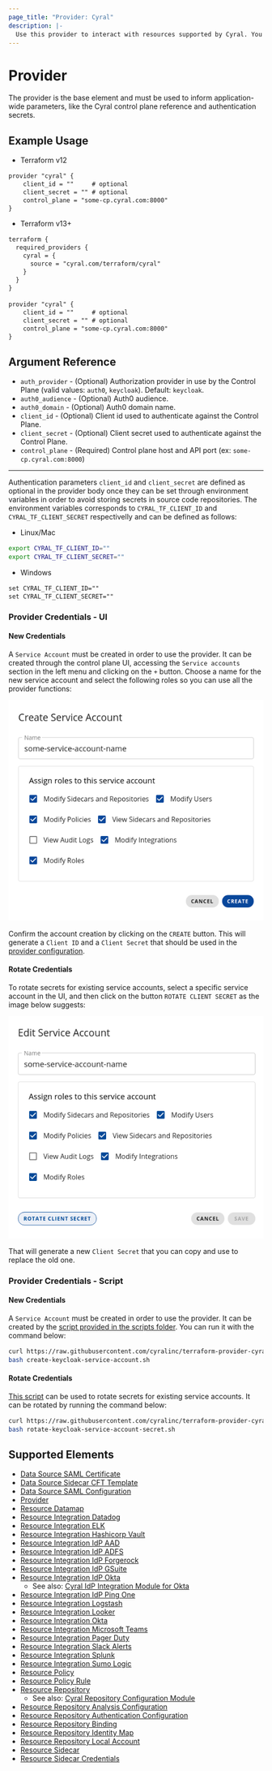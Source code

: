 ```yaml
---
page_title: "Provider: Cyral"
description: |-
  Use this provider to interact with resources supported by Cyral. You must provide proper credentials before you can use it.
---
```


# Provider

The provider is the base element and must be used to inform application-wide
parameters, like the Cyral control plane reference and authentication secrets.

## Example Usage

- Terraform v12

```hcl
provider "cyral" {
    client_id = ""     # optional
    client_secret = "" # optional
    control_plane = "some-cp.cyral.com:8000"
}
```

- Terraform v13+

```hcl
terraform {
  required_providers {
    cyral = {
      source = "cyral.com/terraform/cyral"
    }
  }
}

provider "cyral" {
    client_id = ""     # optional
    client_secret = "" # optional
    control_plane = "some-cp.cyral.com:8000"
}
```

## Argument Reference

* `auth_provider` - (Optional) Authorization provider in use by the Control Plane (valid values: `auth0`, `keycloak`). Default: `keycloak`.
* `auth0_audience` - (Optional) Auth0 audience.
* `auth0_domain` - (Optional) Auth0 domain name.
* `client_id` - (Optional) Client id used to authenticate against the Control Plane.
* `client_secret` - (Optional) Client secret used to authenticate against the Control Plane.
* `control_plane` - (Required) Control plane host and API port (ex: `some-cp.cyral.com:8000`)

----

Authentication parameters `client_id` and `client_secret` are defined as optional in the provider body once they can be set through environment variables in order to avoid storing secrets in source code repositories. The environment variables corresponds to `CYRAL_TF_CLIENT_ID` and `CYRAL_TF_CLIENT_SECRET` respectivelly and can be defined as follows:

- Linux/Mac

```bash
export CYRAL_TF_CLIENT_ID=""
export CYRAL_TF_CLIENT_SECRET=""
```

- Windows

```
set CYRAL_TF_CLIENT_ID=""
set CYRAL_TF_CLIENT_SECRET=""
```

### Provider Credentials - UI

#### New Credentials

A `Service Account` must be created in order to use the provider. It can be created through the control plane UI, accessing the `Service accounts` section in the left menu and clicking on the `+` button. Choose a name for the new service account and select the following roles so you can use all the provider functions:

<img src="docs/images/create_service_account.png">

Confirm the account creation by clicking on the `CREATE` button. This will generate a `Client ID` and a `Client Secret` that should be used in the [provider configuration](./docs/index.md).

#### Rotate Credentials

To rotate secrets for existing service accounts, select a specific service account in the UI, and then click on the button `ROTATE CLIENT SECRET` as the image below suggests:

<img src="docs/images/rotate_client_secret.png">

That will generate a new `Client Secret` that you can copy and use to replace the old one.

### Provider Credentials - Script

#### New Credentials

A `Service Account` must be created in order to use the provider. It can be created by the [script provided in the scripts folder](./scripts/create-keycloak-service-account.sh). You can run it with the command below:

```bash
curl https://raw.githubusercontent.com/cyralinc/terraform-provider-cyral/main/scripts/create-keycloak-service-account.sh -O
bash create-keycloak-service-account.sh
```

#### Rotate Credentials

[This script](./scripts/rotate-keycloak-service-account-secret.sh) can be used to rotate secrets for existing service accounts. It can be rotated by running the command below:

```bash
curl https://raw.githubusercontent.com/cyralinc/terraform-provider-cyral/main/scripts/rotate-keycloak-service-account-secret.sh -O
bash rotate-keycloak-service-account-secret.sh
```

## Supported Elements
- [Data Source SAML Certificate](./docs/data-sources/saml_certificate.md)
- [Data Source Sidecar CFT Template](./docs/data-sources/sidecar_cft_template.md)
- [Data Source SAML Configuration](./docs/data-sources/saml_configuration.md)
- [Provider](./docs/index.md)
- [Resource Datamap](./docs/resources/datamap.md)
- [Resource Integration Datadog](./docs/resources/integration_datadog.md)
- [Resource Integration ELK](./docs/resources/integration_elk.md)
- [Resource Integration Hashicorp Vault](./docs/resources/integration_hc_vault.md)
- [Resource Integration IdP AAD](./docs/resources/integration_idp_aad.md)
- [Resource Integration IdP ADFS](./docs/resources/integration_idp_adfs.md)
- [Resource Integration IdP Forgerock](./docs/resources/integration_idp_forgerock.md)
- [Resource Integration IdP GSuite](./docs/resources/integration_idp_gsuite.md)
- [Resource Integration IdP Okta](./docs/resources/integration_idp_okta.md)
  - See also: [Cyral IdP Integration Module for Okta](https://github.com/cyralinc/terraform-cyral-idp-okta)
- [Resource Integration IdP Ping One](./docs/resources/integration_idp_ping_one.md)
- [Resource Integration Logstash](./docs/resources/integration_logstash.md)
- [Resource Integration Looker](./docs/resources/integration_looker.md)
- [Resource Integration Okta](./docs/resources/integration_okta.md)
- [Resource Integration Microsoft Teams](./docs/resources/integration_microsoft_teams.md)
- [Resource Integration Pager Duty](./docs/resources/integration_pager_duty.md)
- [Resource Integration Slack Alerts](./docs/resources/integration_slack_alerts.md)
- [Resource Integration Splunk](./docs/resources/integration_splunk.md)
- [Resource Integration Sumo Logic](./docs/resources/integration_sumo_logic.md)
- [Resource Policy](./docs/resources/policy.md)
- [Resource Policy Rule](./docs/resources/policy_rule.md)
- [Resource Repository](./docs/resources/repository.md)
  - See also: [Cyral Repository Configuration Module](https://github.com/cyralinc/terraform-cyral-repository-config)
- [Resource Repository Analysis Configuration](./docs/resources/repository_conf_analysis.md)
- [Resource Repository Authentication Configuration](./docs/resources/repository_conf_auth.md)
- [Resource Repository Binding](./docs/resources/repository_binding.md)
- [Resource Repository Identity Map](./docs/resources/repository_identity_map.md)
- [Resource Repository Local Account](./docs/resources/repository_local_account.md)
- [Resource Sidecar](./docs/resources/sidecar.md)
- [Resource Sidecar Credentials](./docs/resources/sidecar_credentials.md)
